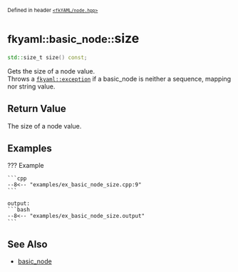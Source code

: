 <small>Defined in header [`<fkYAML/node.hpp>`](https://github.com/fktn-k/fkYAML/blob/develop/include/fkYAML/node.hpp)</small>

# <small>fkyaml::basic_node::</small>size

```cpp
std::size_t size() const;
```

Gets the size of a node value.  
Throws a [`fkyaml::exception`](../exception/index.md) if a basic_node is neither a sequence, mapping nor string value.  

## **Return Value**

The size of a node value.

## **Examples**

??? Example

    ```cpp
    --8<-- "examples/ex_basic_node_size.cpp:9"
    ```

    output:
    ```bash
    --8<-- "examples/ex_basic_node_size.output"
    ```

## **See Also**

* [basic_node](index.md)
